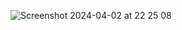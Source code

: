 ![Screenshot 2024-04-02 at 22 25 08](https://github.com/peterwillcn/hello-rust-option/assets/323794/dbc5faeb-d370-41a6-9ecb-7a6abf6612cc)
